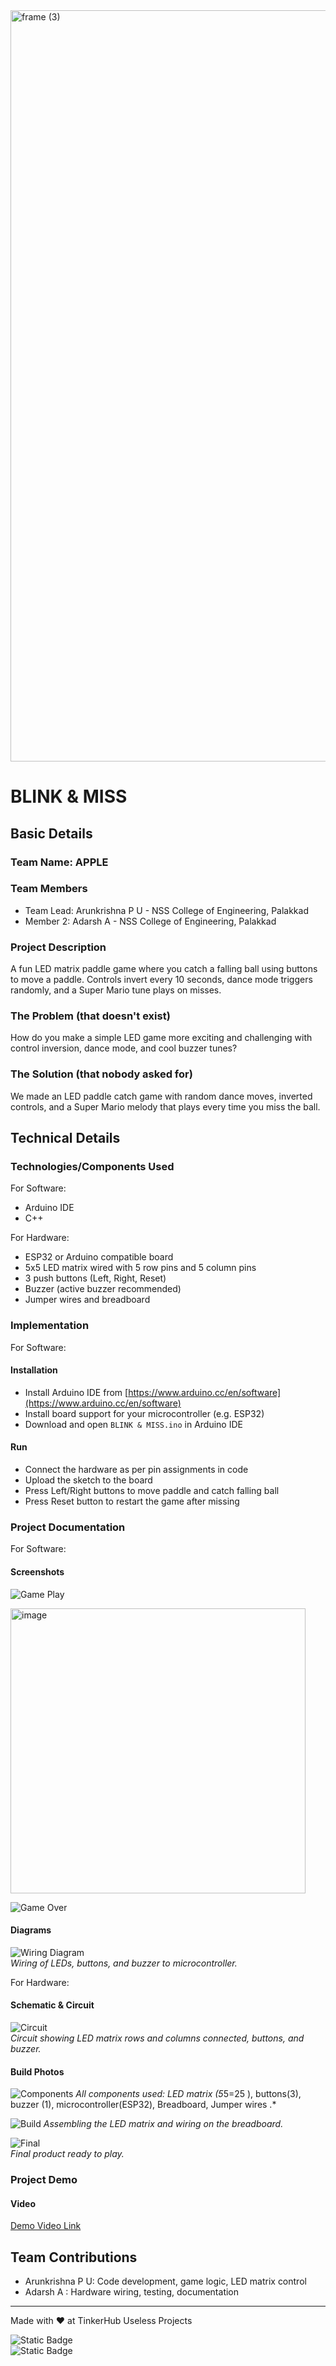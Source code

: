 <img width="3188" height="1202" alt="frame (3)" src="https://github.com/user-attachments/assets/517ad8e9-ad22-457d-9538-a9e62d137cd7" />


# BLINK & MISS
## Basic Details
### Team Name: APPLE
### Team Members
- Team Lead: Arunkrishna P U - NSS College of Engineering, Palakkad
- Member 2: Adarsh A - NSS College of Engineering, Palakkad

### Project Description  
A fun LED matrix paddle game where you catch a falling ball using buttons to move a paddle. Controls invert every 10 seconds, dance mode triggers randomly, and a Super Mario tune plays on misses.

### The Problem (that doesn't exist)  
How do you make a simple LED game more exciting and challenging with control inversion, dance mode, and cool buzzer tunes?

### The Solution (that nobody asked for)  
We made an LED paddle catch game with random dance moves, inverted controls, and a Super Mario melody that plays every time you miss the ball.

## Technical Details
### Technologies/Components Used

For Software:  
- Arduino IDE  
- C++  

For Hardware:  
- ESP32 or Arduino compatible board  
- 5x5 LED matrix wired with 5 row pins and 5 column pins  
- 3 push buttons (Left, Right, Reset)  
- Buzzer (active buzzer recommended)  
- Jumper wires and breadboard  

### Implementation

For Software:

#### Installation  
- Install Arduino IDE from [https://www.arduino.cc/en/software](https://www.arduino.cc/en/software)  
- Install board support for your microcontroller (e.g. ESP32)  
- Download and open `BLINK & MISS.ino` in Arduino IDE  

#### Run  
- Connect the hardware as per pin assignments in code  
- Upload the sketch to the board  
- Press Left/Right buttons to move paddle and catch falling ball  
- Press Reset button to restart the game after missing  

### Project Documentation

For Software:

#### Screenshots  

![Game Play](https://github.com/user-attachments/assets/db4a3d54-eb32-4af4-aef2-eaf0fe1f84a8)

<img width="472" height="456" alt="image" src="https://github.com/user-attachments/assets/b89e6066-035a-4409-9b1b-51026d193fc5" />


![Game Over](https://github.com/user-attachments/assets/4a3353b2-2cab-49a1-a58d-7d6560e86384)
 

#### Diagrams  
![Wiring Diagram](wiring_diagram.png)  
*Wiring of LEDs, buttons, and buzzer to microcontroller.*

For Hardware:

#### Schematic & Circuit  
![Circuit](circuit_diagram.png)  
*Circuit showing LED matrix rows and columns connected, buttons, and buzzer.*

#### Build Photos  
![Components](https://github.com/user-attachments/assets/57fa01bb-9f22-4be7-97cb-bc5e67270e48)
*All components used: LED matrix (5*5=25 ), buttons(3), buzzer (1), microcontroller(ESP32), Breadboard, Jumper wires .*

![Build](https://github.com/user-attachments/assets/29a5a497-db43-4613-845b-854cf9f0c4a0) 
*Assembling the LED matrix and wiring on the breadboard.*

![Final](https://github.com/user-attachments/assets/4666d208-d9eb-40e9-b5f1-c608ddbc2d2e
)  
*Final product ready to play.*

### Project Demo

#### Video  
[Demo Video Link](https://youtube.com/shorts/1tXksfdyjis?si=Sc257yN34KDpL-tf)  

## Team Contributions  
- Arunkrishna P U: Code development, game logic, LED matrix control
- Adarsh A : Hardware wiring, testing, documentation

---

Made with ❤️ at TinkerHub Useless Projects 

![Static Badge](https://img.shields.io/badge/TinkerHub-24?color=%23000000&link=https%3A%2F%2Fwww.tinkerhub.org%2F)  
![Static Badge](https://img.shields.io/badge/UselessProjects--25-25?link=https%3A%2F%2Fwww.tinkerhub.org%2Fevents%2FQ2Q1TQKX6Q%2FUseless%2520Projects)  
